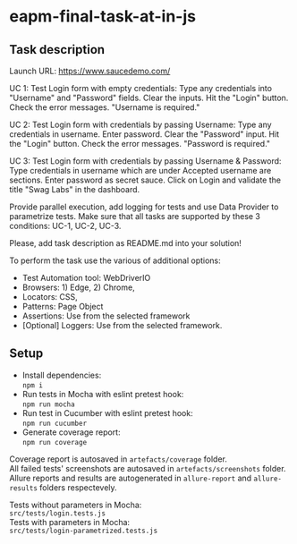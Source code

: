 # eapm-final-task-at-in-js

## Task description

Launch URL: https://www.saucedemo.com/

UC 1: Test Login form with empty credentials:
Type any credentials into "Username" and "Password" fields.
Clear the inputs.
Hit the "Login" button.
Check the error messages. "Username is required."

UC 2: Test Login form with credentials by passing Username:
Type any credentials in username.
Enter password.
Clear the "Password" input.
Hit the "Login" button.
Check the error messages. "Password is required."

UC 3: Test Login form with credentials by passing Username & Password:
Type credentials in username which are under Accepted username are sections.
Enter password as secret sauce.
Click on Login and validate the title "Swag Labs" in the dashboard.

Provide parallel execution, add logging for tests and use Data Provider to parametrize tests. Make sure that all tasks are supported by these 3 conditions: UC-1, UC-2, UC-3.

Please, add task description as README.md into your solution!

To perform the task use the various of additional options:
- Test Automation tool: WebDriverIO
- Browsers: 1) Edge, 2) Chrome,
- Locators: CSS,
- Patterns: Page Object
- Assertions: Use from the selected framework
- [Optional] Loggers: Use from the selected framework.

## Setup

- Install dependencies:  
  `npm i`
- Run tests in Mocha with eslint pretest hook:  
  `npm run mocha`
- Run test in Cucumber with eslint pretest hook:  
  `npm run cucumber`
- Generate coverage report:  
  `npm run coverage`

Coverage report is autosaved in `artefacts/coverage` folder.  
All failed tests' screenshots are autosaved in `artefacts/screenshots` folder.  
Allure reports and results are autogenerated in `allure-report` and `allure-results` folders respectevely.

Tests without parameters in Mocha:  
`src/tests/login.tests.js`  
Tests with parameters in Mocha:  
`src/tests/login-parametrized.tests.js`
